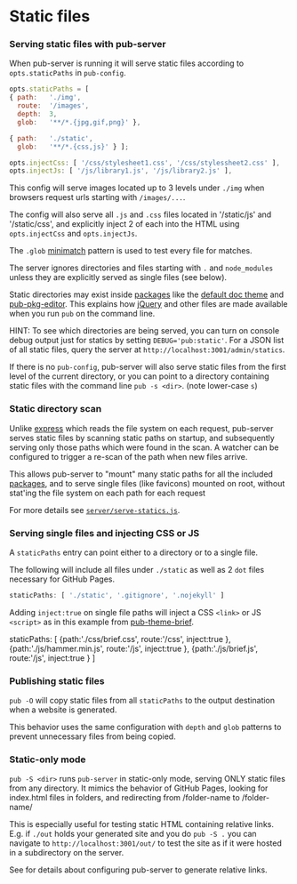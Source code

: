 # Static files

### Serving static files with pub-server

When pub-server is running it will serve static files according to `opts.staticPaths` in `pub-config`.

```js
opts.staticPaths = [
{ path:   './img',
  route:  '/images',
  depth:  3,
  glob:   '**/*.{jpg,gif,png}' },

{ path:   './static',
  glob:   '**/*.{css,js}' } ];

opts.injectCss: [ '/css/stylesheet1.css', '/css/stylessheet2.css' ],
opts.injectJs: [ '/js/library1.js', '/js/library2.js' ],
```

This config will serve images located up to 3 levels under `./img` when browsers request urls starting with `/images/...`.

The config will also serve all `.js` and `.css` files located in '/static/js' and '/static/css', and explicitly inject 2 of each into the HTML using `opts.injectCss` and `opts.injectJs`.

The `.glob` [minimatch](https://github.com/isaacs/minimatch) pattern is used to test every file for matches.

The server ignores directories and files starting with `.` and `node_modules` unless they are explicitly served as single files (see below).

Static directories may exist inside [packages](/packages) like the [default doc theme](https://github.com/jldec/pub-theme-doc) and [pub-pkg-editor](https://github.com/jldec/pub-pkg-editor). This explains how [jQuery](https://github.com/jldec/pub-pkg-jquery) and other files are made available when you run `pub` on the command line.

HINT: To see which directories are being served, you can turn on console debug output just for statics by setting `DEBUG='pub:static'`. For a JSON list of all static files, query the server at `http://localhost:3001/admin/statics`.

If there is no `pub-config`,  pub-server will also serve static files from the first level of the current directory, or you can point to a directory containing static files with the command line `pub -s <dir>`. (note lower-case `s`)


### Static directory scan

Unlike [express](http://expressjs.com/) which reads the file system on each request, pub-server serves static files by scanning static paths on startup, and subsequently serving only those paths which were found in the scan. A watcher can be configured to trigger a re-scan of the path when new files arrive.

This allows pub-server to "mount" many static paths for all the included [packages](/packages), and to serve single files (like favicons) mounted on root, without stat'ing the file system on each path for each request

For more details see [`server/serve-statics.js`](https://github.com/jldec/pub-server/blob/master/server/serve-statics.js).


### Serving single files and injecting CSS or JS
A `staticPaths` entry can point either to a directory or to a single file.

The following will include all files under `./static` as well as 2 `dot` files necessary for GitHub Pages.

```js
staticPaths: [ './static', '.gitignore', '.nojekyll' ]
```

Adding `inject:true` on single file paths will inject a CSS `<link>` or JS `<script>` as in this example from [pub-theme-brief](https://github.com/jldec/pub-theme-brief).

staticPaths: [
  {path:'./css/brief.css', route:'/css', inject:true },
  {path:'./js/hammer.min.js', route:'/js', inject:true },
  {path:'./js/brief.js', route:'/js', inject:true }
]

### Publishing static files

`pub -O` will copy static files from all `staticPaths` to the output destination when a website is generated.

This behavior uses the same configuration with `depth` and `glob` patterns to prevent unnecessary files from being copied.

### Static-only mode

`pub -S <dir>` runs `pub-server` in static-only mode, serving ONLY static files from any directory. It mimics the behavior of GitHub Pages, looking for index.html files in folders, and redirecting from /folder-name to /folder-name/

This is especially useful for testing static HTML containing relative links. E.g. if `./out` holds your generated site and you do `pub -S .` you can navigate to `http://localhost:3001/out/` to test the site as if it were hosted in a subdirectory on the server.

See [](links) for details about configuring pub-server to generate relative links.
